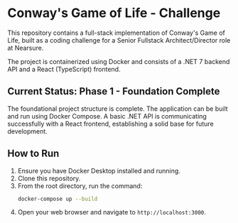# Conway's Game of Life - Challenge

This repository contains a full-stack implementation of Conway's Game of Life, built as a coding challenge for a Senior Fullstack Architect/Director role at Nearsure.

The project is containerized using Docker and consists of a .NET 7 backend API and a React (TypeScript) frontend.

## Current Status: Phase 1 - Foundation Complete

The foundational project structure is complete. The application can be built and run using Docker Compose. A basic .NET API is communicating successfully with a React frontend, establishing a solid base for future development.

## How to Run

1.  Ensure you have Docker Desktop installed and running.
2.  Clone this repository.
3.  From the root directory, run the command:
    ```bash
    docker-compose up --build
    ```
4.  Open your web browser and navigate to `http://localhost:3000`.
